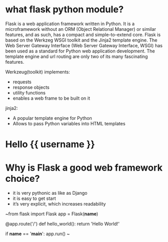 # what flask python module? 

Flask is a web application framework written in Python. It is a microframework without an ORM (Object Relational Manager) or similar features, and as such, has a compact and simple-to-extend core. Flask is based on the Werkzeg WSGI toolkit and the Jinja2 template engine. The Web Server Gateway Interface (Web Server Gateway Interface, WSGI) has been used as a standard for Python web application development.
The template engine and url routing are only two of its many fascinating features.

Werkzeug(toolkit) implements:
- requests
- response objects
- utility functions
- enables a web frame to be built on it

jinja2:
- A popular template engine for Python
- Allows to pass Python variables into HTML templates
<h1>Hello {{ username }}</h1>

# Why is Flask a good web framework choice?
- it is very pythonic as like as Django
- it is easy to get start
- it’s very explicit, which increases readability 

~from flask import Flask
app = Flask(__name__)

@app.route('/')
def hello_world():
    return 'Hello World!'

if __name__ == '__main__':
    app.run()
~